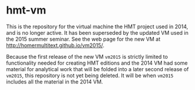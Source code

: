 # hmt-vm

This is the repository for the virtual machine the HMT project used in 2014, and is no longer active.  It has been superseded
by the updated VM used in the 2015 summer seminar. See the web page for the new VM at
<http://homermultitext.github.io/vm2015/>.

Because the first release of the new VM `vm2015` is strictly limited to functionality needed for creating HMT editions and
the 2014 VM had some material for analytical work that will be folded into a later second release of `vm2015`,
this repository is not yet being deleted. It will be when `vm2015` includes all the material in the 2014 VM.



